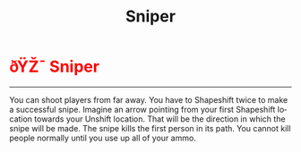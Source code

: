 ﻿---
lang: en-US
title: Sniper
prev: Saboteur
next: Trapster
---
# <font color="red">ðŸŽ¯ <b>Sniper</b></font> <Badge text="Killing" type="tip" vertical="middle"/>
---

You can shoot players from far away. You have to Shapeshift twice to make a successful snipe. Imagine an arrow pointing from your first Shapeshift location towards your Unshift location. That will be the direction in which the snipe will be made. The snipe kills the first person in its path. You cannot kill people normally until you use up all of your ammo.<br>
